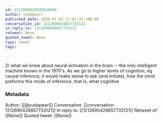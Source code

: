 ```yaml
---
id: 1212690429549826048
author: yudapearl
published_date: 2020-01-02 11:01:43 +00:00
conversation_id: 1212690428857733121
in_reply_to: 1212690428857733121
retweet: None
quoted_tweet: None
type: tweet
tags:

---
```


2/ what we knew about neural activation in the brain -- the only intelligent machine known in the 1970's. As we go to higher levels of cognition, eg causal inference, it would make sense to ask (and imitate), how the mind
preforms this mode of inference, that is, what cognitive

### Metadata

Author: [[@yudapearl]]
Conversation: [[conversation-1212690428857733121]]
In reply to: [[1212690428857733121]]
Retweet of: [[None]]
Quoted tweet: [[None]]
